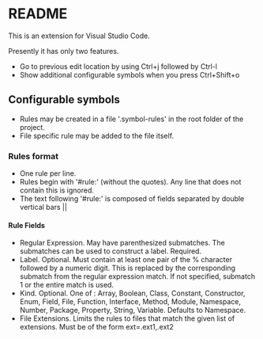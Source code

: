 # README
This is an extension for Visual Studio Code. 

Presently it has only two features.

* Go to previous edit location by using Ctrl+j followed by Ctrl-l
* Show additional configurable symbols when you press Ctrl+Shift+o

## Configurable symbols

* Rules may be created in a file '.symbol-rules' in the root folder of the project.
* File specific rule may be added to the file itself.

### Rules format

* One rule per line.
* Rules begin with '#rule:' (without the quotes). Any line that does not contain this is ignored.
* The text following '#rule:' is composed of fields separated by double vertical bars ||


#### Rule Fields

* Regular Expression. May have parenthesized submatches. The submatches can be used to construct a label. Required.
* Label. Optional. Must contain at least one pair of the % character followed by a numeric digit. This is replaced by the corresponding submatch from the regular expression match. If not specified, submatch 1 or the entire match is used.
* Kind. Optional. One of : Array, Boolean, Class, Constant, Constructor, Enum, Field, File, Function, Interface, Method, Module, Namespace, Number, Package, Property, String, Variable. Defaults to Namespace.
* File Extensions. Limits the rules to files that match the given list of extensions. Must be of the form ext=.ext1,.ext2 
  
